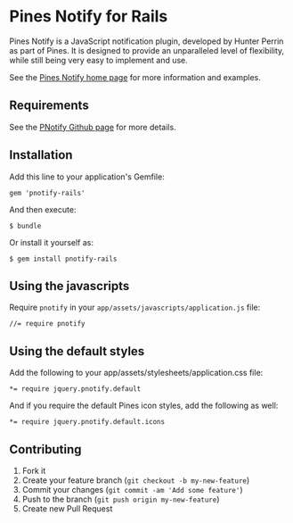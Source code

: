 # Pines Notify for Rails

Pines Notify is a JavaScript notification plugin, developed by Hunter Perrin as part of Pines. It is designed to provide an unparalleled level of flexibility, while still being very easy to implement and use.

See the [Pines Notify home page](http://pinesframework.org/pnotify/) for more information and examples.

## Requirements

See the [PNotify Github page](https://github.com/sciactive/pnotify#requirements) for more details.

## Installation

Add this line to your application's Gemfile:

    gem 'pnotify-rails'

And then execute:

    $ bundle

Or install it yourself as:

    $ gem install pnotify-rails

## Using the javascripts

Require `pnotify` in your `app/assets/javascripts/application.js` file:

    //= require pnotify

## Using the default styles

Add the following to your app/assets/stylesheets/application.css file:

    *= require jquery.pnotify.default

And if you require the default Pines icon styles, add the following as well:

    *= require jquery.pnotify.default.icons

## Contributing

1. Fork it
2. Create your feature branch (`git checkout -b my-new-feature`)
3. Commit your changes (`git commit -am 'Add some feature'`)
4. Push to the branch (`git push origin my-new-feature`)
5. Create new Pull Request
